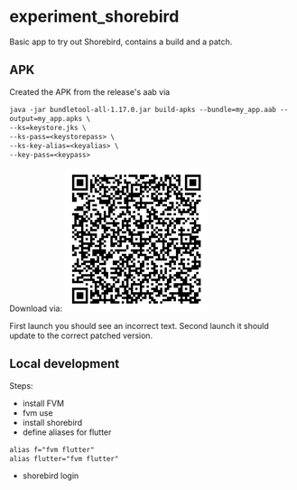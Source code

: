 # experiment_shorebird

Basic app to try out Shorebird, contains a build and a patch.

## APK

Created the APK from the release's aab via 
```
java -jar bundletool-all-1.17.0.jar build-apks --bundle=my_app.aab --output=my_app.apks \
--ks=keystore.jks \
--ks-pass=<keystorepass> \
--ks-key-alias=<keyalias> \
--key-pass=<keypass>
```

Download via:
![QR Code for APK](download_qr.jpg)

First launch you should see an incorrect text. Second launch it should update to the correct patched version. 

## Local development

Steps:
 - install FVM
 - fvm use
 - install shorebird
 - define aliases for flutter
```
alias f="fvm flutter"
alias flutter="fvm flutter"
```
 - shorebird login